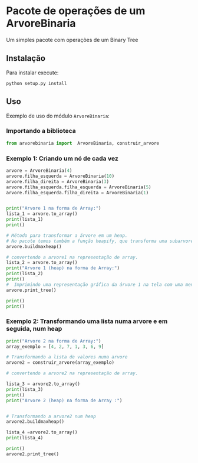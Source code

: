 # Pacote de operações de um ArvoreBinaria 

Um simples pacote com operações de um Binary Tree

## Instalação

Para instalar execute:

```
python setup.py install
```

## Uso

Exemplo de uso do módulo `ArvoreBinaria`:

### Importando a biblioteca
```py
from arvorebinaria import  ArvoreBinaria, construir_arvore
```


###  Exemplo 1: Criando um nó de cada vez

```py
arvore = ArvoreBinaria(4)
arvore.filha_esquerda = ArvoreBinaria(10)
arvore.filha_direita = ArvoreBinaria(3)
arvore.filha_esquerda.filha_esquerda = ArvoreBinaria(5)
arvore.filha_esquerda.filha_direita = ArvoreBinaria(1)


print("Arvore 1 na forma de Array:")
lista_1 = arvore.to_array()
print(lista_1)
print()

# Método para transformar a árvore em um heap.
# No pacote temos também a função heapify, que transforma uma subarvore em heap
arvore.buildmaxheap()

# convertendo a arvore1 na representação de array.
lista_2 = arvore.to_array()
print("Arvore 1 (heap) na forma de Array:")
print(lista_2) 
print()
#  Imprimindo uma representação gráfica da árvore 1 na tela com uma mensagem especial (:.
arvore.print_tree()

print()
print()
```

### Exemplo 2: Transformando uma lista numa arvore e em seguida, num heap


```py
print("Arvore 2 na forma de Array:")
array_exemplo = [4, 2, 7, 1, 3, 6, 9]

# Transformando a lista de valores numa arvore
arvore2 = construir_arvore(array_exemplo)

# convertendo a arvore2 na representação de array.

lista_3 = arvore2.to_array()
print(lista_3)
print()
print("Arvore 2 (heap) na forma de Array :")


# Transformando a arvore2 num heap
arvore2.buildmaxheap()

lista_4 =arvore2.to_array()
print(lista_4)

print()
arvore2.print_tree()
```

